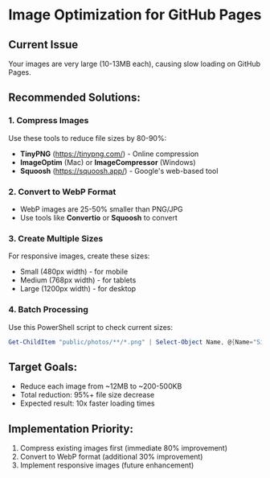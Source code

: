# Image Optimization for GitHub Pages

## Current Issue
Your images are very large (10-13MB each), causing slow loading on GitHub Pages.

## Recommended Solutions:

### 1. Compress Images
Use these tools to reduce file sizes by 80-90%:
- **TinyPNG** (https://tinypng.com/) - Online compression
- **ImageOptim** (Mac) or **ImageCompressor** (Windows)
- **Squoosh** (https://squoosh.app/) - Google's web-based tool

### 2. Convert to WebP Format
- WebP images are 25-50% smaller than PNG/JPG
- Use tools like **Convertio** or **Squoosh** to convert

### 3. Create Multiple Sizes
For responsive images, create these sizes:
- Small (480px width) - for mobile
- Medium (768px width) - for tablets  
- Large (1200px width) - for desktop

### 4. Batch Processing
Use this PowerShell script to check current sizes:

```powershell
Get-ChildItem "public/photos/**/*.png" | Select-Object Name, @{Name="SizeMB";Expression={[math]::Round($_.Length/1MB,2)}} | Sort-Object SizeMB -Descending
```

## Target Goals:
- Reduce each image from ~12MB to ~200-500KB
- Total reduction: 95%+ file size decrease
- Expected result: 10x faster loading times

## Implementation Priority:
1. Compress existing images first (immediate 80% improvement)
2. Convert to WebP format (additional 30% improvement)
3. Implement responsive images (future enhancement)
